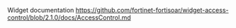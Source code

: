 Widget documentation https://github.com/fortinet-fortisoar/widget-access-control/blob/2.1.0/docs/AccessControl.md
